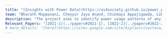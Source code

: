 ```yaml
---
title: "[Insights with Power Data](https://ai4society.github.io/power_page/)"
team: "Bharath Muppasani, Cheyyur Jaya Anand, Chinmayi Appajigowda, Lokesh Johri, Biplav Srivastava"
description: "The project aims to identify power usage patterns of any system, like buildings or factories, of interest using the harmonics data obtained from MiDAS IoT sensor. We also make power usage dataset (electricity consumption data and harmonics data) available from 8 institutions in manufacturing, education and medical institutions from the US and India "  
Relevant_Papers: "[2021-1](../papers#2021-1), [2022-2](../papers#2022-2)"
# more_details: "[here](https://sites.google.com/site/biplavsrivastava/research-1/fast-slow-planning)"
---
```



<script>
function showItem(index) {
	var list = document.getElementById("publications");
	var item = list.getElementsByTagName("li")[index];
	item.style.display = "block";
}
function filterPublications() {
        var input, filter, ul, li, a, i;
        input = document.getElementById('search');
        filter = input.value.toUpperCase();
        ul = document.getElementById("publications");
        li = ul.getElementsByTagName('li');
        for (i = 0; i < li.length; i++) {
          a = li[i].getElementsByTagName("a")[0];
          if (a.innerHTML.toUpperCase().indexOf(filter) > -1) {
            li[i].style.display = "";
          } else {
            li[i].style.display = "none";
          }
        }
      }
</script>